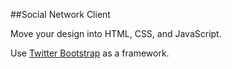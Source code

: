 ##Social Network Client

Move your design into HTML, CSS, and JavaScript.

Use [Twitter Bootstrap](http://getbootstrap.com/) as a framework.
